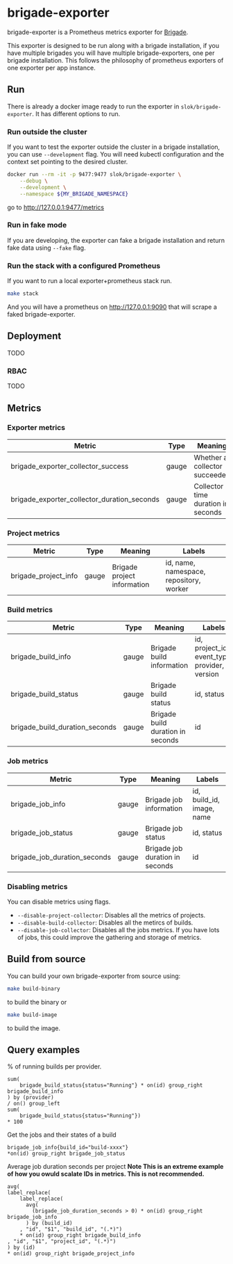 # brigade-exporter

brigade-exporter is a Prometheus metrics exporter for [Brigade].

This exporter is designed to be run along with a brigade installation, if you have multiple brigades you will have multiple brigade-exporters, one per brigade installation. This follows the philosophy of prometheus exporters of one exporter per app instance.

## Run

There is already a docker image ready to run the exporter in `slok/brigade-exporter`. It has different options to run.

### Run outside the cluster

If you want to test the exporter outside the cluster in a brigade installation, you can use `--development` flag. You will need kubectl configuration and the context set pointing to the desired cluster.

```bash
docker run --rm -it -p 9477:9477 slok/brigade-exporter \
    --debug \
    --development \
    --namespace ${MY_BRIGADE_NAMESPACE}
```

go to http://127.0.0.1:9477/metrics

### Run in fake mode

If you are developing, the exporter can fake a brigade installation and return fake data using `--fake` flag.

### Run the stack with a configured Prometheus

If you want to run a local exporter+prometheus stack run.

```bash
make stack
```

And you will have a prometheus on http://127.0.0.1:9090 that will scrape a faked brigade-exporter.

## Deployment

TODO

### RBAC

TODO

## Metrics

### Exporter metrics

| Metric                                      | Type  | Meaning                            | Labels    |
| ------------------------------------------- | ----- | ---------------------------------- | --------- |
| brigade_exporter_collector_success          | gauge | Whether a collector succeeded      | collector |
| brigade_exporter_collector_duration_seconds | gauge | Collector time duration in seconds | collector |

### Project metrics

| Metric               | Type  | Meaning                     | Labels                                  |
| -------------------- | ----- | --------------------------- | --------------------------------------- |
| brigade_project_info | gauge | Brigade project information | id, name, namespace, repository, worker |

### Build metrics

| Metric                         | Type  | Meaning                           | Labels                                        |
| ------------------------------ | ----- | --------------------------------- | --------------------------------------------- |
| brigade_build_info             | gauge | Brigade build information         | id, project_id, event_type, provider, version |
| brigade_build_status           | gauge | Brigade build status              | id, status                                    |
| brigade_build_duration_seconds | gauge | Brigade build duration in seconds | id                                            |

### Job metrics

| Metric                       | Type  | Meaning                         | Labels                    |
| ---------------------------- | ----- | ------------------------------- | ------------------------- |
| brigade_job_info             | gauge | Brigade job information         | id, build_id, image, name |
| brigade_job_status           | gauge | Brigade job status              | id, status                |
| brigade_job_duration_seconds | gauge | Brigade job duration in seconds | id                        |

### Disabling metrics

You can disable metrics using flags.

- `--disable-project-collector`: Disables all the metrics of projects.
- `--disable-build-collector`: Disables all the metircs of builds.
- `--disable-job-collector`: Disables all the jobs metrics. If you have lots of jobs, this could improve the gathering and storage of metrics.

## Build from source

You can build your own brigade-exporter from source using:

```bash
make build-binary
```

to build the binary or

```bash
make build-image
```

to build the image.

## Query examples

% of running builds per provider.

```text
sum(
    brigade_build_status{status="Running"} * on(id) group_right brigade_build_info
) by (provider)
/ on() group_left
sum(
    brigade_build_status{status="Running"})
* 100
```

Get the jobs and their states of a build

```text
brigade_job_info{build_id="build-xxxx"}
*on(id) group_right brigade_job_status
```

Average job duration seconds per project
**Note This is an extreme example of how you owuld scalate IDs in metrics. This is not recommended.**

```text
avg(
label_replace(
    label_replace(
      avg(
        (brigade_job_duration_seconds > 0) * on(id) group_right brigade_job_info
      ) by (build_id)
    , "id", "$1", "build_id", "(.*)")
    * on(id) group_right brigade_build_info
, "id", "$1", "project_id", "(.*)")
) by (id)
* on(id) group_right brigade_project_info
```

[brigade]: https://brigade.sh
